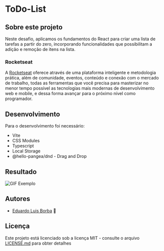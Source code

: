 # ToDo-List

## Sobre este projeto
Neste desafio, aplicamos os fundamentos do React para criar uma lista de tarefas a partir do zero, incorporando funcionalidades que possibilitam a adição e remoção de itens na lista.

### Rocketseat
A [Rocketseat](https://rocketseat.com.br) oferece através de uma plataforma inteligente e metodologia prática, além de comunidade, eventos, conteúdo e conexão com o mercado de trabalho, todas as ferramentas que você precisa para masterizar no menor tempo possível as tecnologias mais modernas de desenvolvimento web e mobile, e dessa forma avançar para o próximo nível como programador.

## Desenvolvimento

Para o desenvolvimento foi necessário:
* Vite
* CSS Modules
* Typescript
* Local Storage
* @hello-pangea/dnd - Drag and Drop

## Resultado

![GIF Exemplo]([https://github.com/DuhBorba/dev-finances/blob/main/create.gif](https://github.com/DuhBorba/ToDo-List/blob/main/example.gif))

## Autores

* [Eduardo Luis Borba](https://github.com/DuhBorba) :rocket:

## Licença

Este projeto está licenciado sob a licença MIT - consulte o arquivo [LICENSE.md](LICENSE.md) para obter detalhes
